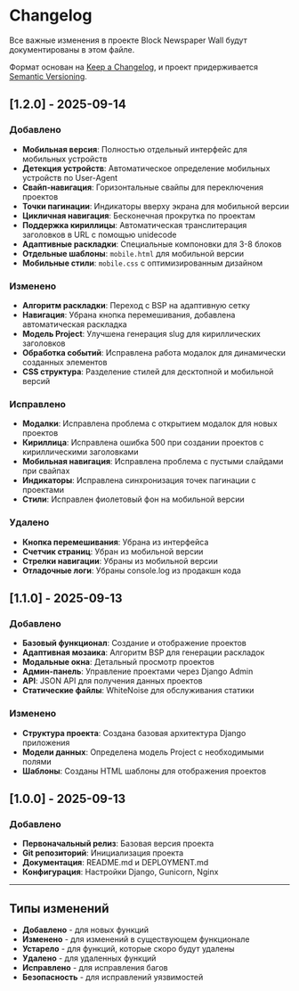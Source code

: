 # Changelog

Все важные изменения в проекте Block Newspaper Wall будут документированы в этом файле.

Формат основан на [Keep a Changelog](https://keepachangelog.com/ru/1.0.0/),
и проект придерживается [Semantic Versioning](https://semver.org/spec/v2.0.0.html).

## [1.2.0] - 2025-09-14

### Добавлено
- **Мобильная версия**: Полностью отдельный интерфейс для мобильных устройств
- **Детекция устройств**: Автоматическое определение мобильных устройств по User-Agent
- **Свайп-навигация**: Горизонтальные свайпы для переключения проектов
- **Точки пагинации**: Индикаторы вверху экрана для мобильной версии
- **Цикличная навигация**: Бесконечная прокрутка по проектам
- **Поддержка кириллицы**: Автоматическая транслитерация заголовков в URL с помощью unidecode
- **Адаптивные раскладки**: Специальные компоновки для 3-8 блоков
- **Отдельные шаблоны**: `mobile.html` для мобильной версии
- **Мобильные стили**: `mobile.css` с оптимизированным дизайном

### Изменено
- **Алгоритм раскладки**: Переход с BSP на адаптивную сетку
- **Навигация**: Убрана кнопка перемешивания, добавлена автоматическая раскладка
- **Модель Project**: Улучшена генерация slug для кириллических заголовков
- **Обработка событий**: Исправлена работа модалок для динамически созданных элементов
- **CSS структура**: Разделение стилей для десктопной и мобильной версий

### Исправлено
- **Модалки**: Исправлена проблема с открытием модалок для новых проектов
- **Кириллица**: Исправлена ошибка 500 при создании проектов с кириллическими заголовками
- **Мобильная навигация**: Исправлена проблема с пустыми слайдами при свайпах
- **Индикаторы**: Исправлена синхронизация точек пагинации с проектами
- **Стили**: Исправлен фиолетовый фон на мобильной версии

### Удалено
- **Кнопка перемешивания**: Убрана из интерфейса
- **Счетчик страниц**: Убран из мобильной версии
- **Стрелки навигации**: Убраны из мобильной версии
- **Отладочные логи**: Убраны console.log из продакшн кода

## [1.1.0] - 2025-09-13

### Добавлено
- **Базовый функционал**: Создание и отображение проектов
- **Адаптивная мозаика**: Алгоритм BSP для генерации раскладок
- **Модальные окна**: Детальный просмотр проектов
- **Админ-панель**: Управление проектами через Django Admin
- **API**: JSON API для получения данных проектов
- **Статические файлы**: WhiteNoise для обслуживания статики

### Изменено
- **Структура проекта**: Создана базовая архитектура Django приложения
- **Модели данных**: Определена модель Project с необходимыми полями
- **Шаблоны**: Созданы HTML шаблоны для отображения проектов

## [1.0.0] - 2025-09-13

### Добавлено
- **Первоначальный релиз**: Базовая версия проекта
- **Git репозиторий**: Инициализация проекта
- **Документация**: README.md и DEPLOYMENT.md
- **Конфигурация**: Настройки Django, Gunicorn, Nginx

---

## Типы изменений

- **Добавлено** - для новых функций
- **Изменено** - для изменений в существующем функционале
- **Устарело** - для функций, которые скоро будут удалены
- **Удалено** - для удаленных функций
- **Исправлено** - для исправления багов
- **Безопасность** - для исправлений уязвимостей
